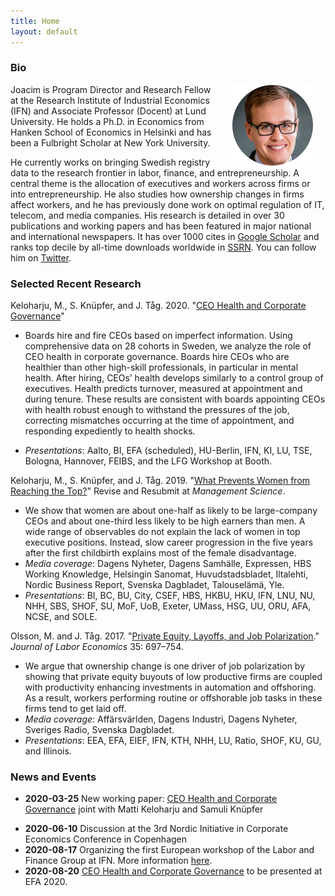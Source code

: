 ```yaml
---
title: Home
layout: default
---
```


### Bio
<img src="/assets/pictures/joacim_round.jpg" align="right" hspace="20">Joacim is Program Director and Research Fellow at the Research Institute of Industrial Economics (IFN) and Associate Professor (Docent) at Lund University. He holds a Ph.D. in Economics from Hanken School of Economics in Helsinki and has been a Fulbright Scholar at New York University.

He currently works on bringing Swedish registry data to the research frontier in labor, finance, and entrepreneurship. A central theme is the allocation of executives and workers across firms or into entrepreneurship. He also studies how ownership changes in firms affect workers, and he has previously done work on optimal regulation of IT, telecom, and media companies. His research is detailed in over 30 publications and working papers and has been featured in major national and international newspapers. It has over 1000 cites in [Google Scholar](http://scholar.google.com/citations?user=Q0dCshQAAAAJ&amp;hl=en) and ranks top decile by all-time downloads worldwide in [SSRN](https://papers.ssrn.com/sol3/cf_dev/AbsByAuth.cfm?per_id=397712). You can follow him on [Twitter](https://twitter.com/joacimtag).

### Selected Recent Research

Keloharju, M., S. Knüpfer, and J. Tåg. 2020. "<a href="http://ssrn.com/abstract=3560071" target="_blank" rel="noopener noreferrer">CEO Health and Corporate Governance</a>" 
* Boards hire and fire CEOs based on imperfect information. Using comprehensive data on 28 cohorts in Sweden, we analyze the role of CEO health in corporate governance. Boards hire CEOs who are healthier than other high-skill professionals, in particular in mental health. After hiring, CEOs’ health develops similarly to a control group of executives. Health predicts turnover, measured at appointment and during tenure. These results are consistent with boards appointing CEOs with health robust enough to withstand the pressures of the job, correcting mismatches occurring at the time of appointment, and responding expediently to health shocks.


* <em>Presentations</em>: Aalto, BI, EFA (scheduled), HU-Berlin, IFN, KI, LU, TSE, Bologna, Hannover, FEIBS, and the LFG Workshop at Booth.

Keloharju, M., S. Knüpfer, and J. Tåg. 2019. "<a href="https://ssrn.com/abstract=2730207" target="_blank" rel="noopener noreferrer">What Prevents Women from Reaching the Top?</a>" Revise and Resubmit at <em>Management Science</em>.
* We show that women are about one-half as likely to be large-company CEOs and about one-third less likely to be high earners than men. A wide range of observables do not explain the lack of women in top executive positions. Instead, slow career progression in the five years after the first childbirth explains most of the female disadvantage. 
* <em>Media coverage</em>: Dagens Nyheter, Dagens Samhälle, Expressen, HBS Working Knowledge, Helsingin Sanomat, Huvudstadsbladet, Iltalehti, Nordic Business Report, Svenska Dagbladet, Talouselämä, Yle.
* <em>Presentations</em>: BI, BC, BU, City, CSEF, HBS, HKBU, HKU, IFN, LNU, NU, NHH, SBS, SHOF, SU, MoF, UoB, Exeter, UMass, HSG, UU, ORU, AFA, NCSE, and SOLE.

Olsson, M. and J. Tåg. 2017. "<a href="https://doi.org/10.1086/690712" target="_blank" rel="noopener noreferrer">Private Equity, Layoffs, and Job Polarization</a>." <em>Journal of Labor Economics</em> 35: 697–754.
* We argue that ownership change is one driver of job polarization by showing that private equity buyouts of low productive firms are coupled with productivity enhancing investments in automation and offshoring. As a result, workers performing routine or offshorable job tasks in these firms tend to get laid off. 
* <em>Media coverage</em>: Affärsvärlden, Dagens Industri, Dagens Nyheter, Sveriges Radio, Svenska Dagbladet.
* <em>Presentations</em>: EEA, EFA, EIEF, IFN, KTH, NHH, LU, Ratio, SHOF, KU, GU, and Illinois.

### News and Events
* **2020-03-25** New working paper: <a href="http://ssrn.com/abstract=3560071" target="_blank" rel="noopener noreferrer">CEO Health and Corporate Governance</a> joint with Matti Keloharju and Samuli Knüpfer
<!--* **2020-03-26** Presentation at the IFN Firms and Labor Workshop in Stockholm -->
* **2020-06-10** Discussion at the 3rd Nordic Initiative in Corporate Economics Conference in Copenhagen
* **2020-08-17** Organizing the first European workshop of the Labor and Finance Group at IFN. More information [here](https://www.ifn.se/eng/events/conferences-courses/lfg).
* **2020-08-20**  <a href="http://ssrn.com/abstract=3560071" target="_blank" rel="noopener noreferrer">CEO Health and Corporate Governance</a> to be presented at EFA 2020.
<!--*  * **2020-09-02** Seminar at NHH in Bergen -->
